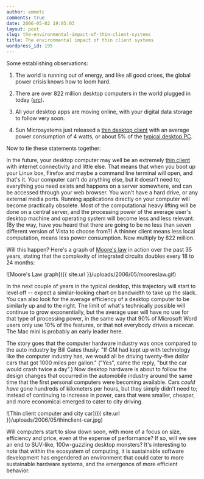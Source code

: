 ```yaml
---
author: emmetc
comments: true
date: 2006-05-02 19:05:03
layout: post
slug: the-environmental-impact-of-thin-client-systems
title: The environmental impact of thin client systems
wordpress_id: 195
---
```


Some establishing observations:





  1. The world is running out of energy, and like all good crises, the global power crisis knows how to loom hard.


  2. There are over 822 million desktop computers in the world plugged in today ([src](http://www.c-i-a.com/pr0305.htm)).


  3. All your desktop apps are moving online, with your digital data storage to follow very soon.


  4. Sun Microsystems just released a [thin desktop client](http://www.sun.com/sunray/sunray2/) with an average power consumption of 4 watts, or about 5% of the [typical desktop PC](http://en.wikipedia.org/wiki/CPU_power_consumption#Comparison_of_power_consumption_of_some_modern_CPUs).



Now to tie these statements together:

In the future, your desktop computer may well be an extremely [thin client](http://en.wikipedia.org/wiki/Thin_client) with internet connectivity and little else. That means that when you boot up your Linux box, Firefox and maybe a command line terminal will open, and that's it. Your computer can't do anything else, but it doesn't need to; everything you need exists and happens on a server somewhere, and can be accessed through your web browser. You won't have a hard drive, or any external media ports. Running applications directly on your computer will become practically obsolete. Most of the computational heavy lifting will be done on a central server, and the processing power of the average user's desktop machine and operating system will become less and less relevant. (By the way, have you heard that there are going to be no less than seven different version of Vista to choose from?) A thinner client means less local computation, means less power consumption. Now multiply by 822 million.

Will this happen? Here's a graph of [Moore's law](http://en.wikipedia.org/wiki/Moore's_law) in action over the past 35 years, stating that the complexity of integrated circuits doubles every 18 to 24 months:



![Moore's Law graph]({{ site.url }}/uploads/2006/05/mooreslaw.gif)



In the next couple of years in the typical desktop, this trajectory will start to level off -- expect a similar-looking chart on bandwidth to take up the slack. You can also look for the average efficiency of a desktop computer to be similarly up and to the right. The limit of what's technically possible will continue to grow exponentially, but the average user will have no use for that type of processing power, in the same way that 90% of Microsoft Word users only use 10% of the features, or that not everybody drives a racecar. The Mac mini is probably an early leader here.

The story goes that the computer hardware industry was once compared to the auto industry by Bill Gates thusly: "If GM had kept up with technology like the computer industry has, we would all be driving twenty-five dollar cars that got 1000 miles per gallon." ("Yes", came the reply, "but the car would crash twice a day".) Now desktop hardware is about to follow the design changes that occurred in the automobile industry around the same time that the first personal computers were becoming available. Cars *could have* gone hundreds of kilometers per hours, but they simply didn't need to; instead of continuing to increase in power, cars that were smaller, cheaper, and more economical emerged to cater to city driving.



![Thin client computer and city car]({{ site.url }}/uploads/2006/05/thinclient-car.jpg)



Will computers start to slow down soon, with more of a focus on size, efficiency and price, even at the expense of performance? If so, will we see an end to SUV-like, 100w-guzzling desktop monsters? It's interesting to note that within the ecosystem of computing, it is sustainable software development has engendered an environment that could cater to more sustainable hardware systems, and the emergence of more efficient behavior.
